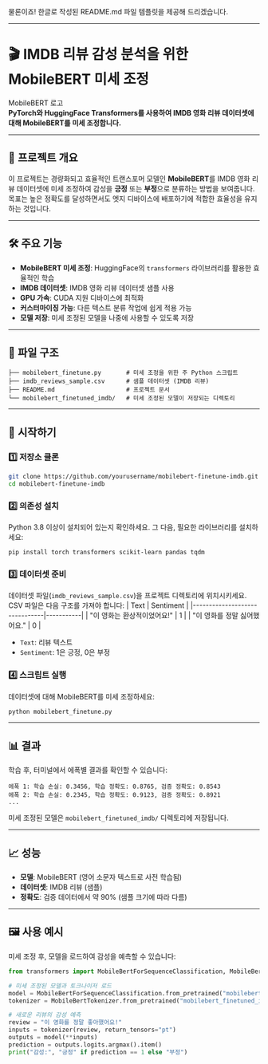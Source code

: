 물론이죠! 한글로 작성된 README.md 파일 템플릿을 제공해 드리겠습니다.

---

# **🎬 IMDB 리뷰 감성 분석을 위한 MobileBERT 미세 조정**

MobileBERT 로고  
**PyTorch와 HuggingFace Transformers를 사용하여 IMDB 영화 리뷰 데이터셋에 대해 MobileBERT를 미세 조정합니다.**

---

## **📌 프로젝트 개요**
이 프로젝트는 경량화되고 효율적인 트랜스포머 모델인 **MobileBERT**를 IMDB 영화 리뷰 데이터셋에 미세 조정하여 감성을 **긍정** 또는 **부정**으로 분류하는 방법을 보여줍니다. 목표는 높은 정확도를 달성하면서도 엣지 디바이스에 배포하기에 적합한 효율성을 유지하는 것입니다.

---

## **🛠️ 주요 기능**
- **MobileBERT 미세 조정**: HuggingFace의 `transformers` 라이브러리를 활용한 효율적인 학습
- **IMDB 데이터셋**: IMDB 영화 리뷰 데이터셋 샘플 사용
- **GPU 가속**: CUDA 지원 디바이스에 최적화
- **커스터마이징 가능**: 다른 텍스트 분류 작업에 쉽게 적용 가능
- **모델 저장**: 미세 조정된 모델을 나중에 사용할 수 있도록 저장

---

## **📂 파일 구조**
```
├── mobilebert_finetune.py       # 미세 조정을 위한 주 Python 스크립트
├── imdb_reviews_sample.csv      # 샘플 데이터셋 (IMDB 리뷰)
├── README.md                    # 프로젝트 문서
└── mobilebert_finetuned_imdb/   # 미세 조정된 모델이 저장되는 디렉토리
```

---

## **🚀 시작하기**

### 1️⃣ **저장소 클론**
```bash
git clone https://github.com/yourusername/mobilebert-finetune-imdb.git
cd mobilebert-finetune-imdb
```

### 2️⃣ **의존성 설치**
Python 3.8 이상이 설치되어 있는지 확인하세요. 그 다음, 필요한 라이브러리를 설치하세요:
```bash
pip install torch transformers scikit-learn pandas tqdm
```

### 3️⃣ **데이터셋 준비**
데이터셋 파일(`imdb_reviews_sample.csv`)을 프로젝트 디렉토리에 위치시키세요. CSV 파일은 다음 구조를 가져야 합니다:
| Text                          | Sentiment |
|-------------------------------|-----------|
| "이 영화는 환상적이었어요!"    | 1         |
| "이 영화를 정말 싫어했어요."   | 0         |

- `Text`: 리뷰 텍스트
- `Sentiment`: 1은 긍정, 0은 부정

### 4️⃣ **스크립트 실행**
데이터셋에 대해 MobileBERT를 미세 조정하세요:
```bash
python mobilebert_finetune.py
```

---

## **📊 결과**

학습 후, 터미널에서 에폭별 결과를 확인할 수 있습니다:
```
에폭 1: 학습 손실: 0.3456, 학습 정확도: 0.8765, 검증 정확도: 0.8543
에폭 2: 학습 손실: 0.2345, 학습 정확도: 0.9123, 검증 정확도: 0.8921
...
```

미세 조정된 모델은 `mobilebert_finetuned_imdb/` 디렉토리에 저장됩니다.

---

## **📈 성능**
- **모델**: MobileBERT (영어 소문자 텍스트로 사전 학습됨)
- **데이터셋**: IMDB 리뷰 (샘플)
- **정확도**: 검증 데이터에서 약 90% (샘플 크기에 따라 다름)

---

## **🖼️ 사용 예시**
미세 조정 후, 모델을 로드하여 감성을 예측할 수 있습니다:
```python
from transformers import MobileBertForSequenceClassification, MobileBertTokenizer

# 미세 조정된 모델과 토크나이저 로드
model = MobileBertForSequenceClassification.from_pretrained("mobilebert_finetuned_imdb")
tokenizer = MobileBertTokenizer.from_pretrained("mobilebert_finetuned_imdb")

# 새로운 리뷰의 감성 예측
review = "이 영화를 정말 좋아했어요!"
inputs = tokenizer(review, return_tensors="pt")
outputs = model(**inputs)
prediction = outputs.logits.argmax().item()
print("감성:", "긍정" if prediction == 1 else "부정")
```
